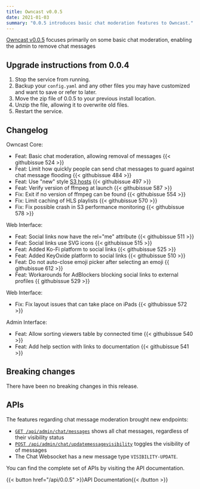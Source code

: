```yaml
---
title: Owncast v0.0.5
date: 2021-01-03
summary: "0.0.5 introduces basic chat moderation features to Owncast."
---
```


[Owncast v0.0.5](https://github.com/owncast/owncast/milestone/8?closed=1) focuses primarily on some basic chat moderation, enabling the admin to remove chat messages


## Upgrade instructions from 0.0.4

1. Stop the service from running.
1. Backup your `config.yaml` and any other files you may have customized and want to save or refer to later.
1. Move the zip file of 0.0.5 to your previous install location.
1. Unzip the file, allowing it to overwrite old files.
1. Restart the service.


## Changelog

Owncast Core:
* Feat: Basic chat moderation, allowing removal of messages {{< githubissue 524 >}}
* Feat: Limit how quickly people can send chat messages to guard against chat message flooding {{< githubissue 484 >}}
* Feat: Use "new" style [S3 hosts](https://aws.amazon.com/blogs/aws/amazon-s3-path-deprecation-plan-the-rest-of-the-story/) {{< githubissue 497 >}}
* Feat: Verify version of ffmpeg at launch {{< githubissue 587 >}}
* Fix: Exit if no version of ffmpeg can be found {{< githubissue 554 >}}
* Fix: Limit caching of HLS playlists {{< githubissue 570 >}}
* Fix: Fix possible crash in S3 performance monitoring {{< githubissue 578 >}}


Web Interface:
* Feat: Social links now have the rel="me" attribute {{< githubissue 511 >}}
* Feat: Social links use SVG icons {{< githubissue 515 >}}
* Feat: Added Ko-Fi platform to social links {{< githubissue 525 >}}
* Feat: Added KeyOxide platform to social links {{< githubissue 510 >}}
* Feat: Do not auto-close emoji picker after selecting an emoji {{ githubissue 612 >}}
* Feat: Workarounds for AdBlockers blocking social links to external profiles {{ githubissue 529 >}}


Web Interface:
* Fix: Fix layout issues that can take place on iPads {{< githubissue 572 >}}


Admin Interface:
* Feat: Allow sorting viewers table by connected time {{< githubissue 540 >}}
* Feat: Add help section with links to documentation {{< githubissue 541 >}}


## Breaking changes

There have been no breaking changes in this release.


## APIs

The features regarding chat message moderation brought new endpoints:

* [`GET /api/admin/chat/messages`](https://owncast.online/api/0.0.5/#tag/Admin/paths/~1api~1admin~1chat~1messages/get) shows all chat messages, regardless of their visibility status
* [`POST /api/admin/chat/updatemessagevisibility`](https://owncast.online/api/0.0.5/#tag/Admin/paths/~1api~1admin~1chat~1updatemessagevisibility/post) toggles the visibility of of messages
* The Chat Websocket has a new message type `VISIBILITY-UPDATE`.


You can find the complete set of APIs by visiting the API documentation.

{{< button href="/api/0.0.5" >}}API Documentation{{< /button >}}
